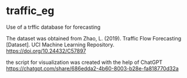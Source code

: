 # traffic_eg
Use of a trffic database for forecasting

The dataset was obtained from 
Zhao, L. (2019). Traffic Flow Forecasting [Dataset]. UCI Machine Learning Repository. https://doi.org/10.24432/C57897

the script for visualization was created with the help of ChatGPT
https://chatgpt.com/share/686edda2-4b60-8003-b28e-fa818770d32a

